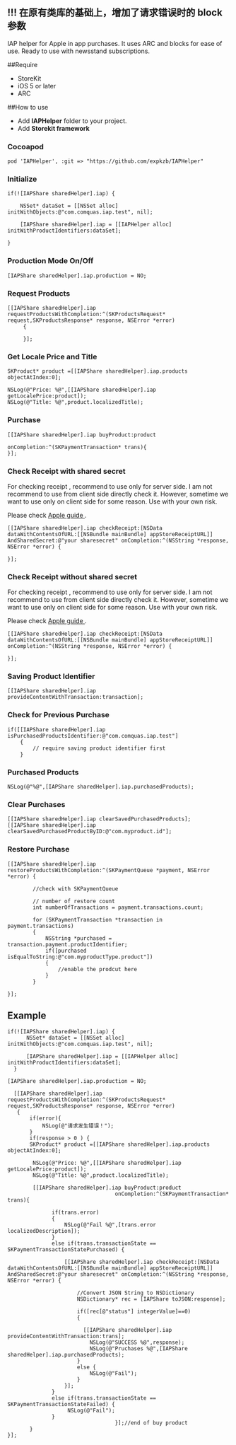 ## !!! 在原有类库的基础上，增加了请求错误时的 block 参数

IAP helper for Apple in app purchases. It uses ARC and blocks for ease of use. Ready to use with newsstand subscriptions.

##Require

* StoreKit
* iOS 5 or later
* ARC

##How to use

* Add **IAPHelper** folder to your project.
* Add **Storekit framework**

### Cocoapod

```
pod 'IAPHelper', :git => "https://github.com/expkzb/IAPHelper"
```


### Initialize

```objc
if(![IAPShare sharedHelper].iap) {

    NSSet* dataSet = [[NSSet alloc] initWithObjects:@"com.comquas.iap.test", nil];

    [IAPShare sharedHelper].iap = [[IAPHelper alloc] initWithProductIdentifiers:dataSet];

}
```

### Production Mode On/Off

```objc
[IAPShare sharedHelper].iap.production = NO;
```

### Request Products

```objc
[[IAPShare sharedHelper].iap requestProductsWithCompletion:^(SKProductsRequest* request,SKProductsResponse* response, NSError *error)
     {

     }];
```

### Get Locale Price and Title

```objc
SKProduct* product =[[IAPShare sharedHelper].iap.products objectAtIndex:0];

NSLog(@"Price: %@",[[IAPShare sharedHelper].iap getLocalePrice:product]);
NSLog(@"Title: %@",product.localizedTitle);
```

### Purchase

```objc
[[IAPShare sharedHelper].iap buyProduct:product
                                    onCompletion:^(SKPaymentTransaction* trans){
}];
```



### Check Receipt with shared secret

For checking receipt , recommend to use only for server side. I am not recommend to use from client side directly check it. However, sometime we want to use only on client side for some reason. Use with your own risk.

Please check [Apple guide ](https://developer.apple.com/library/content/releasenotes/General/ValidateAppStoreReceipt/Chapters/ValidateRemotely.html#//apple_ref/doc/uid/TP40010573-CH104-SW2).

```objc
[[IAPShare sharedHelper].iap checkReceipt:[NSData dataWithContentsOfURL:[[NSBundle mainBundle] appStoreReceiptURL]] AndSharedSecret:@"your sharesecret" onCompletion:^(NSString *response, NSError *error) {

}];
```

### Check Receipt without shared secret

For checking receipt , recommend to use only for server side. I am not recommend to use from client side directly check it. However, sometime we want to use only on client side for some reason. Use with your own risk.

Please check [Apple guide ](https://developer.apple.com/library/content/releasenotes/General/ValidateAppStoreReceipt/Chapters/ValidateRemotely.html#//apple_ref/doc/uid/TP40010573-CH104-SW2).

```objc
[[IAPShare sharedHelper].iap checkReceipt:[NSData dataWithContentsOfURL:[[NSBundle mainBundle] appStoreReceiptURL]] onCompletion:^(NSString *response, NSError *error) {

}];
```

### Saving Product Identifier

```objc
[[IAPShare sharedHelper].iap provideContentWithTransaction:transaction];
```

### Check for Previous Purchase

```objc
if([[IAPShare sharedHelper].iap isPurchasedProductsIdentifier:@"com.comquas.iap.test"]
	{
		// require saving product identifier first
	}
```

### Purchased Products

```objc
NSLog(@"%@",[IAPShare sharedHelper].iap.purchasedProducts);
```

### Clear Purchases

```objc
[[IAPShare sharedHelper].iap clearSavedPurchasedProducts];
[[IAPShare sharedHelper].iap clearSavedPurchasedProductByID:@"com.myproduct.id"];
```

### Restore Purchase

```objc
[[IAPShare sharedHelper].iap restoreProductsWithCompletion:^(SKPaymentQueue *payment, NSError *error) {

		//check with SKPaymentQueue

		// number of restore count
		int numberOfTransactions = payment.transactions.count;

		for (SKPaymentTransaction *transaction in payment.transactions)
		{
            NSString *purchased = transaction.payment.productIdentifier;
	        if([purchased isEqualToString:@"com.myproductType.product"])
        	{
				//enable the prodcut here
	        }
    	}

}];
```

## Example

```objc
if(![IAPShare sharedHelper].iap) {
      NSSet* dataSet = [[NSSet alloc] initWithObjects:@"com.comquas.iap.test", nil];

      [IAPShare sharedHelper].iap = [[IAPHelper alloc] initWithProductIdentifiers:dataSet];
  }

[IAPShare sharedHelper].iap.production = NO;

  [[IAPShare sharedHelper].iap requestProductsWithCompletion:^(SKProductsRequest* request,SKProductsResponse* response, NSError *error)
   {
       if(error){
           NSLog(@"请求发生错误！");
       }
       if(response > 0 ) {
       SKProduct* product =[[IAPShare sharedHelper].iap.products objectAtIndex:0];

        NSLog(@"Price: %@",[[IAPShare sharedHelper].iap getLocalePrice:product]);
        NSLog(@"Title: %@",product.localizedTitle);

        [[IAPShare sharedHelper].iap buyProduct:product
                                  onCompletion:^(SKPaymentTransaction* trans){

              if(trans.error)
              {
                  NSLog(@"Fail %@",[trans.error localizedDescription]);
              }
              else if(trans.transactionState == SKPaymentTransactionStatePurchased) {

                  [[IAPShare sharedHelper].iap checkReceipt:[NSData dataWithContentsOfURL:[[NSBundle mainBundle] appStoreReceiptURL]] AndSharedSecret:@"your sharesecret" onCompletion:^(NSString *response, NSError *error) {

                      //Convert JSON String to NSDictionary
                      NSDictionary* rec = [IAPShare toJSON:response];

                      if([rec[@"status"] integerValue]==0)
                      {
                      
                        [[IAPShare sharedHelper].iap provideContentWithTransaction:trans];
                          NSLog(@"SUCCESS %@",response);
                          NSLog(@"Pruchases %@",[IAPShare sharedHelper].iap.purchasedProducts);
                      }
                      else {
                          NSLog(@"Fail");
                      }
                  }];
              }
              else if(trans.transactionState == SKPaymentTransactionStateFailed) {
                   NSLog(@"Fail");
              }
                                  }];//end of buy product
       }
}];
```
